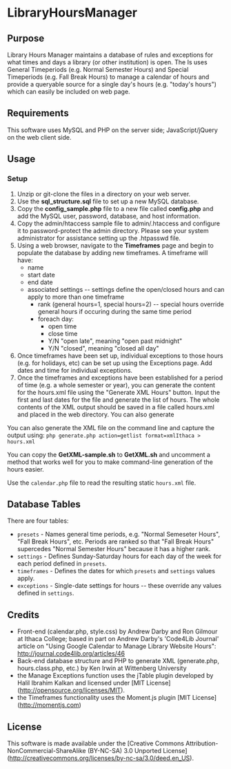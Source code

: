 # LibraryHoursManager

## Purpose

Library Hours Manager maintains a database of rules and exceptions for what times and days a library (or other institution) is open. The Is uses General Timeperiods (e.g. Normal Semester Hours) and Special Timeperiods (e.g. Fall Break Hours) to manage a calendar of hours and provide a queryable source for a single day's hours (e.g. "today's hours") which can easily be included on web page. 

## Requirements

This software uses MySQL and PHP on the server side; JavaScript/jQuery on the web client side. 

## Usage 

### Setup

1. Unzip or git-clone the files in a directory on your web server.
2. Use the **sql_structure.sql** file to set up a new MySQL database.
3. Copy the **config_sample.php** file to a new file called **config.php** and add the MySQL user, password, database, and host information. 
4. Copy the admin/htaccess sample file to admin/.htaccess and configure it to password-protect the admin directory. Please see your system administrator for assistance setting up the .htpasswd file.
5. Using a web browser, navigate to the **Timeframes** page and begin to populate the database by adding new timeframes. A timeframe will have:
   * name
   * start date
   * end date
   * associated settings -- settings define the open/closed hours and can apply to more than one timeframe 
     * rank (general hours=1, special hours=2) -- special hours override general hours if occuring during the same time period
     * foreach day:
       * open time
        * close time
         * Y/N "open late", meaning "open past midnight"
          * Y/N "closed", meaning "closed all day"
6. Once timeframes have been set up, individual exceptions to those hours (e.g. for holidays, etc) can be set up using the Exceptions page. Add dates and time for individual exceptions. 
7. Once the timeframes and exceptions have been established for a period of time (e.g. a whole semester or year), you can generate the content for the hours.xml file using the "Generate XML Hours" button. Input the first and last dates for the file and generate the list of hours. The whole contents of the XML output should be saved in a file called hours.xml and placed in the web directory. You can also generate 

You can also generate the XML file on the command line and capture the output using:
`php generate.php action=getlist format=xmlIthaca > hours.xml`

You can copy the **GetXML-sample.sh** to **GetXML.sh** and uncomment a method that works well for you to make command-line generation of the hours easier.

Use the `calendar.php` file to read the resulting static `hours.xml` file.


## Database Tables

There are four tables: 

* `presets` - Names general time periods, e.g. "Normal Semeseter Hours", "Fall Break Hours", etc. Periods are ranked so that "Fall Break Hours" supercedes "Normal Semester Hours" because it has a higher rank.
* `settings` - Defines Sunday-Saturday hours for each day of the week for each period defined in `presets`. 
* `timeframes` - Defines the dates for which `presets` and `settings` values apply.
* `exceptions` - Single-date settings for hours -- these override any values defined in `settings`.

## Credits

* Front-end (calendar.php, style.css) by Andrew Darby and Ron Gilmour at Ithaca College; based in part on Andrew Darby's 'Code4Lib Journal' article on "Using Google Calendar to Manage Library Website Hours": http://journal.code4lib.org/articles/46 
* Back-end database structure and PHP to generate XML (generate.php, hours.class.php, etc.) by Ken Irwin at Wittenberg University
* the Manage Exceptions function uses the jTable plugin developed by Halil Ibrahim Kalkan and licensed under [MIT License] (http://opensource.org/licenses/MIT).
* the Timeframes functionality uses the Moment.js plugin [MIT License] (http://momentjs.com)

## License

This software is made available under the [Creative Commons Attribution-NonCommercial-ShareAlike (BY-NC-SA) 3.0 Unported License] (http://creativecommons.org/licenses/by-nc-sa/3.0/deed.en_US).